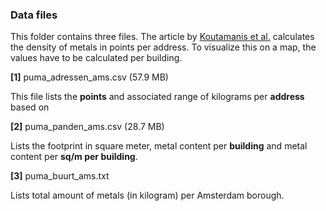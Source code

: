 ### Data files

This folder contains three files. The article by [Koutamanis et al.](/data/PUMA_­from_building_to_urban_mine.pdf) calculates the density of metals in points per address. To visualize this on a map, the values have to be calculated per building.

**[1]** 
puma_adressen_ams.csv	(57.9 MB)

This file lists the **points** and associated range of kilograms per **address** based on 

**[2]**
puma_panden_ams.csv (28.7 MB)

Lists the footprint in square meter, metal content per **building** and metal content per **sq/m per building**.

**[3]**
puma_buurt_ams.txt

Lists total amount of metals (in kilogram) per Amsterdam borough.
